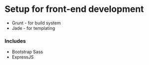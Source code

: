 # Setup for front-end development

* Grunt - for build system
* Jade - for templating

### Includes

* Bootstrap Sass
* ExpressJS
